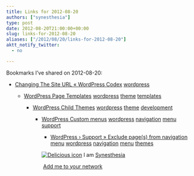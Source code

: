 ```yaml
---
title: Links for 2012-08-20
authors: ["synesthesia"]
type: post
date: 2012-08-20T21:00:00+00:00
slug: links-for-2012-08-20 
aliases: ["/2012/08/20/links-for-2012-08-20"]
aktt_notify_twitter:
  - no

---
```

Bookmarks I&#8217;ve shared on 2012-08-20:

  * [Changing The Site URL &laquo; WordPress Codex][1] 
    [wordpress][2] </li> 
    
      * [WordPress Page Templates][3] 
        [wordpress][2] [theme][4] [templates][5] </li> 
        
          * [WordPress Child Themes][6] 
            [wordpress][2] [theme][4] [development][7] </li> 
            
              * [WordPress Custom menus][8] 
                [wordpress][2] [navigation][9] [menu][10] [support][11] </li> 
                
                  * [WordPress &rsaquo; Support &raquo; Exclude page(s) from navigation menu][12] 
                    [wordpress][2] [navigation][9] [menu][10] [themes][13] </li> </ul> 
                    
                    <p class="deliciouslink">
                      <a href="https://del.icio.us/synesthesia" title="See all my bookmarks on del.icio.us"><img src="https://www.synesthesia.co.uk/images/deliciousicon.jpg" alt="Delicious icon" /></a>&nbsp;I am <a href="https://del.icio.us/synesthesia" title="See all my bookmarks on del.icio.us">Synesthesia</a>
                    </p>
                    
                    <p class="deliciouslink">
                      <a href="https://del.icio.us/network?add=synesthesia" title="Add me to your del.icio.us network"><img src="https://www.synesthesia.co.uk/images/add.gif" alt="" /></a>&nbsp;<a href="https://del.icio.us/network?add=synesthesia" title="Add me to your del.icio.us network">Add me to your network</a>
                    </p>

 [1]: https://codex.wordpress.org/Changing_The_Site_URL
 [2]: https://www.delicious.com/synesthesia/wordpress
 [3]: https://codex.wordpress.org/Pages#Page_Templates
 [4]: https://www.delicious.com/synesthesia/theme
 [5]: https://www.delicious.com/synesthesia/templates
 [6]: https://codex.wordpress.org/Child_Themes
 [7]: https://www.delicious.com/synesthesia/development
 [8]: https://en.support.wordpress.com/menus/
 [9]: https://www.delicious.com/synesthesia/navigation
 [10]: https://www.delicious.com/synesthesia/menu
 [11]: https://www.delicious.com/synesthesia/support
 [12]: https://wordpress.org/support/topic/exclude-pages-from-navigation-menu
 [13]: https://www.delicious.com/synesthesia/themes